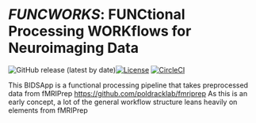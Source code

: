*FUNCWORKS*: FUNCtional Processing WORKflows for Neuroimaging Data
==================================================================

![GitHub release (latest by date)](https://img.shields.io/github/v/release/adamkimbler/funcworks)[![License](https://img.shields.io/badge/License-Apache%202.0-blue.svg)](https://opensource.org/licenses/Apache-2.0)
[![CircleCI](https://circleci.com/gh/adamkimbler/funcworks.svg?style=shield)](https://circleci.com/gh/adamkimbler/funcworks/tree/master)

This BIDSApp is a functional processing pipeline that takes preprocessed data from fMRIPrep <https://github.com/poldracklab/fmriprep>
As this is an early concept, a lot of the general workflow structure leans heavily on elements from fMRIPrep
